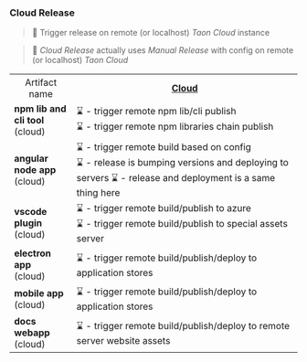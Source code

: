 
### Cloud Release
> 🚀 Trigger release on remote (or localhost) *Taon Cloud* instance

> 🚀 *Cloud Release* actually uses *Manual Release* with config on remote (or localhost) *Taon Cloud* 

<table>
  <tr>
    <th style="font-weight:normal;">Artifact name</th>
    <th><u>Cloud</u></th>
  </tr>
  <tr>
    <td><b>npm lib and cli tool</b><br>(cloud)</td>
    <td> 
      ⌛ - trigger remote npm lib/cli publish <br>
      ⌛ - trigger remote npm libraries chain publish <br>
    </td>
  </tr>
  <tr>
    <td><b>angular node app</b><br>(cloud)</td>
    <td> 
    ⌛ - trigger remote build based on config<br>
    ⌛ - release is bumping versions and deploying to servers
    ⌛ - release and deployment is a same thing here
    </td>
  </tr>
  <tr>
    <td><b>vscode plugin</b><br>(cloud)</td>
    <td>
     ⌛ - trigger remote build/publish to azure <br>
     ⌛ - trigger remote build/publish to special assets server <br>
    </td>
  </tr>
  <tr>
    <td><b>electron app</b><br>(cloud)</td>
    <td>
     ⌛ - trigger remote build/publish/deploy to application stores<br>
    </td>
  </tr>
  <tr>
    <td><b>mobile app</b><br>(cloud)</td>
    <td>
     ⌛ - trigger remote build/publish/deploy to application stores<br>
    </td>
  </tr>
  <tr>
    <td><b>docs webapp</b><br>(cloud)</td>
    <td>
     ⌛ - trigger remote build/publish/deploy to remote server website assets<br>
    </td>
  </tr>
</table>

